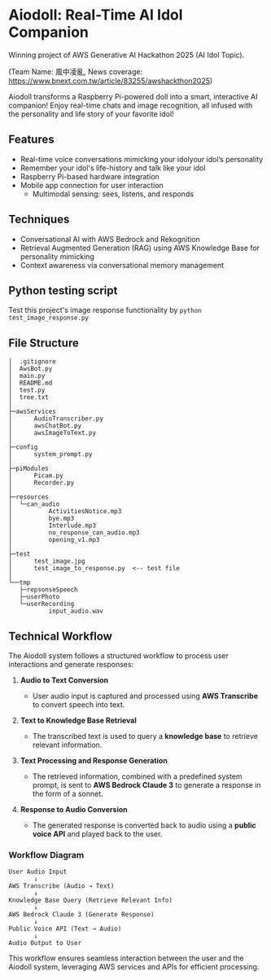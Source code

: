 # Aiodoll: Real-Time AI Idol Companion

Winning project of AWS Generative AI Hackathon 2025 (AI Idol Topic).

(Team Name: 風中凌亂, News coverage: https://www.bnext.com.tw/article/83255/awshackthon2025)

Aiodoll transforms a Raspberry Pi-powered doll into a smart, interactive AI companion! Enjoy real-time chats and image recognition, all infused with the personality and life story of your favorite idol!


## Features
- Real-time voice conversations mimicking your idolyour idol’s personality
- Remember your idol's life-history and talk like your idol
- Raspberry Pi-based hardware integration
- Mobile app connection for user interaction
   - Multimodal sensing: sees, listens, and responds

## Techniques
- Conversational AI with AWS Bedrock and Rekognition
- Retrieval Augmented Generation (RAG) using AWS Knowledge Base for personality mimicking
- Context awareness via conversational memory management


## Python testing script

Test this project's image response functionality by `python test_image_response.py`

## File Structure

```
│  .gitignore
│  AwsBot.py
│  main.py
│  README.md
│  test.py
│  tree.txt
│
├─awsServices
│      AudioTranscriber.py
│      awsChatBot.py
│      awsImageToText.py
│
├─config
│      system_prompt.py
│
├─piModules
│      Picam.py
│      Recorder.py
│
├─resources
│  └─can_audio
│          ActivitiesNotice.mp3
│          bye.mp3
│          Interlude.mp3
│          no_response_can_audio.mp3
│          opening_v1.mp3
│
├─test
│      test_image.jpg
│      test_image_to_response.py  <-- test file
│
└──tmp
   ├─repsonseSpeech
   ├─userPhoto
   └─userRecording
           input_audio.wav

```

## Technical Workflow

The Aiodoll system follows a structured workflow to process user interactions and generate responses:

1. **Audio to Text Conversion**

   - User audio input is captured and processed using **AWS Transcribe** to convert speech into text.

2. **Text to Knowledge Base Retrieval**

   - The transcribed text is used to query a **knowledge base** to retrieve relevant information.

3. **Text Processing and Response Generation**

   - The retrieved information, combined with a predefined system prompt, is sent to **AWS Bedrock Claude 3** to generate a response in the form of a sonnet.

4. **Response to Audio Conversion**
   - The generated response is converted back to audio using a **public voice API** and played back to the user.

### Workflow Diagram

```plaintext
User Audio Input
       ↓
AWS Transcribe (Audio → Text)
       ↓
Knowledge Base Query (Retrieve Relevant Info)
       ↓
AWS Bedrock Claude 3 (Generate Response)
       ↓
Public Voice API (Text → Audio)
       ↓
Audio Output to User
```

This workflow ensures seamless interaction between the user and the Aiodoll system, leveraging AWS services and APIs for efficient processing.

